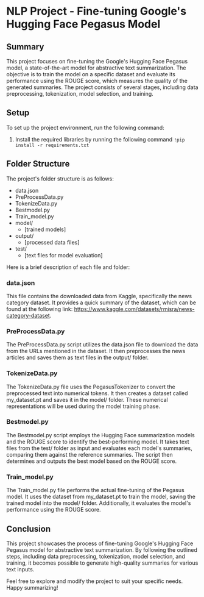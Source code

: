 # NLP Project - Fine-tuning Google's Hugging Face Pegasus Model

## Summary
This project focuses on fine-tuning the Google's Hugging Face Pegasus model, a state-of-the-art model for abstractive text summarization. The objective is to train the model on a specific dataset and evaluate its performance using the ROUGE score, which measures the quality of the generated summaries. The project consists of several stages, including data preprocessing, tokenization, model selection, and training.

## Setup
To set up the project environment, run the following command:
1. Install the required libraries by running the following command
`!pip install -r requirements.txt`

## Folder Structure
The project's folder structure is as follows:
- data.json
- PreProcessData.py
- TokenizeData.py
- Bestmodel.py
- Train_model.py
- model/
  - [trained models]
- output/
  - [processed data files]
- test/
  - [text files for model evaluation]

Here is a brief description of each file and folder:

### data.json
This file contains the downloaded data from Kaggle, specifically the news category dataset. It provides a quick summary of the dataset, which can be found at the following link: https://www.kaggle.com/datasets/rmisra/news-category-dataset.

### PreProcessData.py
The PreProcessData.py script utilizes the data.json file to download the data from the URLs mentioned in the dataset. It then preprocesses the news articles and saves them as text files in the output/ folder.

### TokenizeData.py
The TokenizeData.py file uses the PegasusTokenizer to convert the preprocessed text into numerical tokens. It then creates a dataset called my_dataset.pt and saves it in the model/ folder. These numerical representations will be used during the model training phase.

### Bestmodel.py
The Bestmodel.py script employs the Hugging Face summarization models and the ROUGE score to identify the best-performing model. It takes text files from the test/ folder as input and evaluates each model's summaries, comparing them against the reference summaries. The script then determines and outputs the best model based on the ROUGE score.

### Train_model.py
The Train_model.py file performs the actual fine-tuning of the Pegasus model. It uses the dataset from my_dataset.pt to train the model, saving the trained model into the model/ folder. Additionally, it evaluates the model's performance using the ROUGE score.

## Conclusion
This project showcases the process of fine-tuning Google's Hugging Face Pegasus model for abstractive text summarization. By following the outlined steps, including data preprocessing, tokenization, model selection, and training, it becomes possible to generate high-quality summaries for various text inputs.

Feel free to explore and modify the project to suit your specific needs. Happy summarizing!


